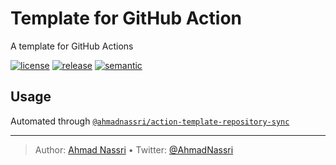 # Template for GitHub Action

A template for GitHub Actions

[![license][license-img]][license-url]
[![release][release-img]][release-url]
[![semantic][semantic-img]][semantic-url]

## Usage

Automated through [`@ahmadnassri/action-template-repository-sync`][]

  [`@ahmadnassri/action-template-repository-sync`]: https://github.com/ahmadnassri/action-template-repository-sync

----
> Author: [Ahmad Nassri](https://www.ahmadnassri.com/) &bull;
> Twitter: [@AhmadNassri](https://twitter.com/AhmadNassri)

[license-url]: LICENSE
[license-img]: https://badgen.net/github/license/ahmadnassri/template-action-node

[release-url]: https://github.com/ahmadnassri/template-action-node/releases
[release-img]: https://badgen.net/github/release/ahmadnassri/template-action-node

[semantic-url]: https://github.com/ahmadnassri/template-action-node/actions?query=workflow%3Arelease
[semantic-img]: https://badgen.net/badge/📦/semantically%20released/blue
